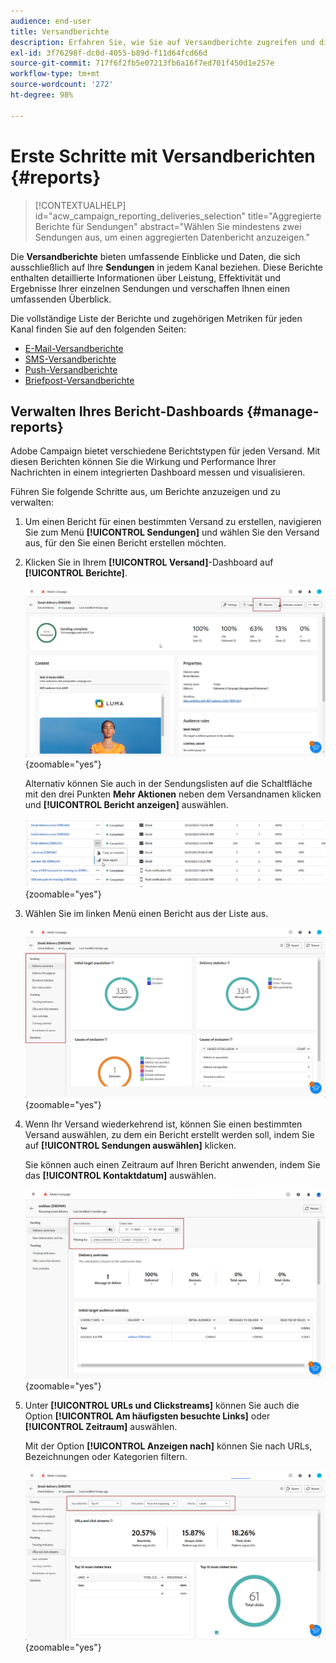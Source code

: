 ```yaml
---
audience: end-user
title: Versandberichte
description: Erfahren Sie, wie Sie auf Versandberichte zugreifen und diese verwenden können
exl-id: 3f76298f-dc0d-4055-b89d-f11d64fcd66d
source-git-commit: 717f6f2fb5e07213fb6a16f7ed701f450d1e257e
workflow-type: tm+mt
source-wordcount: '272'
ht-degree: 98%

---
```


# Erste Schritte mit Versandberichten {#reports}

>[!CONTEXTUALHELP]
>id="acw_campaign_reporting_deliveries_selection"
>title="Aggregierte Berichte für Sendungen"
>abstract="Wählen Sie mindestens zwei Sendungen aus, um einen aggregierten Datenbericht anzuzeigen."

Die **Versandberichte** bieten umfassende Einblicke und Daten, die sich ausschließlich auf Ihre **Sendungen** in jedem Kanal beziehen. Diese Berichte enthalten detaillierte Informationen über Leistung, Effektivität und Ergebnisse Ihrer einzelnen Sendungen und verschaffen Ihnen einen umfassenden Überblick.

Die vollständige Liste der Berichte und zugehörigen Metriken für jeden Kanal finden Sie auf den folgenden Seiten:

* [E-Mail-Versandberichte](email-report.md)
* [SMS-Versandberichte](sms-report.md)
* [Push-Versandberichte](push-report.md)
* [Briefpost-Versandberichte](direct-mail.md)

## Verwalten Ihres Bericht-Dashboards {#manage-reports}

Adobe Campaign bietet verschiedene Berichtstypen für jeden Versand. Mit diesen Berichten können Sie die Wirkung und Performance Ihrer Nachrichten in einem integrierten Dashboard messen und visualisieren.

Führen Sie folgende Schritte aus, um Berichte anzuzeigen und zu verwalten:

1. Um einen Bericht für einen bestimmten Versand zu erstellen, navigieren Sie zum Menü **[!UICONTROL Sendungen]** und wählen Sie den Versand aus, für den Sie einen Bericht erstellen möchten.

1. Klicken Sie in Ihrem **[!UICONTROL Versand]**-Dashboard auf **[!UICONTROL Berichte]**.

   ![](assets/manage_delivery_report_1.png){zoomable=&quot;yes&quot;}

   Alternativ können Sie auch in der Sendungslisten auf die Schaltfläche mit den drei Punkten **Mehr Aktionen** neben dem Versandnamen klicken und **[!UICONTROL Bericht anzeigen]** auswählen.

   ![](assets/manage_delivery_report_2.png){zoomable=&quot;yes&quot;}

1. Wählen Sie im linken Menü einen Bericht aus der Liste aus.

   ![](assets/manage_delivery_report_3.png){zoomable=&quot;yes&quot;}

1. Wenn Ihr Versand wiederkehrend ist, können Sie einen bestimmten Versand auswählen, zu dem ein Bericht erstellt werden soll, indem Sie auf **[!UICONTROL Sendungen auswählen]** klicken.

   Sie können auch einen Zeitraum auf Ihren Bericht anwenden, indem Sie das **[!UICONTROL Kontaktdatum]** auswählen.

   ![](assets/delivery-recurring.png){zoomable=&quot;yes&quot;}

1. Unter **[!UICONTROL URLs und Clickstreams]** können Sie auch die Option **[!UICONTROL Am häufigsten besuchte Links]** oder **[!UICONTROL Zeitraum]** auswählen.

   Mit der Option **[!UICONTROL Anzeigen nach]** können Sie nach URLs, Bezeichnungen oder Kategorien filtern.

   ![](assets/manage_delivery_report_5.png){zoomable=&quot;yes&quot;}
